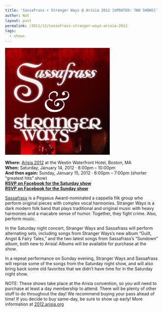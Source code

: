 ```yaml
---
title: 'Sassafrass + Stranger Ways @ Arisia 2012 [UPDATED: TWO SHOWS]'
author: Nat
layout: post
permalink: /2011/12/sassafrass-stranger-ways-arisia-2012
tags:
  - shows
---
```

<img src="/images/Sassafrass-Stranger-Ways-Arisia-Runes-2.jpg" alt="Sassafrass & Stranger Ways" title="Sassafrass & Stranger Ways" width="343" height="350" class="alignnone size-full wp-image-103" />

**Where:** [Arisia 2012][1] at the Westin Waterfront Hotel, Boston, MA  
**When:** Saturday, January 14, 2012 · 8:00pm – 10:00pm  
**And then again:** Sunday, January 15, 2012 · 6:00pm – 7:00pm (shorter “greatest hits” show)  
[**RSVP on Facebook for the Saturday show**][2]  
[**RSVP on Facebook for the Sunday show**][3]

[Sassafrass][4] is a Pegasus Award-nominated a cappella filk group who perform original pieces with complex vocal harmonies. Stranger Ways is a dark modern folk band that plays traditional and original music with heavy harmonies and a macabre sense of humor. Together, they fight crime. Also, perform music.

In the Saturday night concert, Stranger Ways and Sassafrass will perform alternating sets, including songs from Stranger Ways’s new album “Guilt, Angst & Fairy Tales,” and the two latest songs from Sassafrass’s “Sundown” album, both new to Arisia! Albums will be available for purchase at the show.

In a repeat performance on Sunday evening, Stranger Ways and Sassafrass will reprise some of the songs from the Saturday night show, and will also bring back some old favorites that we didn’t have time for in the Saturday night show.

NOTE: These shows take place at the Arisia convention, so you will need to purchase at least a day membership to attend. There will be plenty of other stuff to do throughout the day! We recommend buying your pass ahead of time! If you decide to buy same-day, be sure to show up early! More information at [2012.arisia.org][5]

 [1]: http://2012.arisia.org/
 [2]: http://www.facebook.com/events/330315226978685/
 [3]: http://www.facebook.com/events/149294605182343/
 [4]: http://www.sassafrassmusic.com
 [5]: http://2012.arisia.org